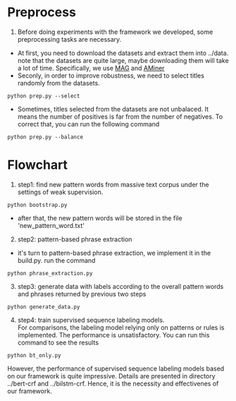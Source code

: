 # Preprocess
1. Before doing experiments with the framework we developed, some preprocessing tasks are necessary.  
* At first, you need to download the datasets and extract them into ../data. note that the datasets 
are quite large, maybe downloading them will take a lot of time. Specifically, we use [MAG](https://academicgraphv2.blob.core.windows.net/oag/mag/paper/mag_papers_0.zip) and [AMiner](https://lfs.aminer.cn/lab-datasets/citation/dblp.v10.zip)
* Seconly, in order to improve robustness, we need to select titles randomly from the datasets.
```
python prep.py --select
```
* Sometimes, titles selected from the datasets are not unbalaced. It means the number of positives is far from the number of negatives. To correct that, you can run the following command
```
python prep.py --balance
```

# Flowchart
1. step1: find new pattern words from massive text corpus under the settings of weak supervision.  
```
python bootstrap.py
```
* after that, the new pattern words will be stored in the file 'new_pattern_word.txt'
2. step2: pattern-based phrase extraction  
* it's turn to pattern-based phrase extraction, we implement it in the build.py. run the command
```
python phrase_extraction.py
```
3. step3: generate data with labels according to the overall pattern words and phrases returned 
by previous two steps  
```
python generate_data.py
```

4. step4: train supervised sequence labeling models.  
For comparisons, the labeling model relying only on patterns or rules is implemented. The performance is unsatisfactory. You can run this command to see the results
```
python bt_only.py
```
However, the performance of supervised sequence labeling models based on our framework is quite impressive. Details are presented in directory ../bert-crf and ../bilstm-crf. Hence, it is the 
necessity and effectivenes of our framework. 